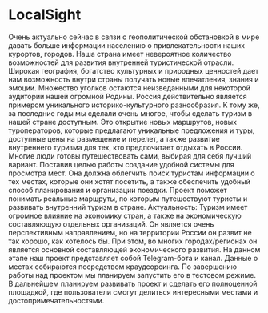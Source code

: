 # LocalSight
Очень актуально сейчас в связи с геополитической обстановкой в мире давать больше информации населению о привлекательности наших курортов, городов. Наша страна имеет невероятное количество возможностей для развития внутренней туристической отрасли. Широкая география, богатство культурных и природных ценностей дает нам возможность внутри страны получать новые впечатления, знания и эмоции. Множество уголков остаются неизведанными для некоторой аудитории нашей огромной Родины. Россия действительно является примером уникального историко-культурного разнообразия. К тому же, за последние годы мы сделали очень многое, чтобы сделать туризм в нашей стране доступным. Это открытие новых маршрутов, новых туроператоров, которые предлагают уникальные предложения и туры, доступные цены на размещение и перелет, а также развитие внутреннего туризма для тех, кто предпочитает отдыхать в России. Многие люди готовы путешествовать сами, выбирая для себя лучший вариант.
Поставив целью работы создание удобной системы для просмотра мест. Она должна облегчить поиск туристам информации о тех местах, которые они хотят посетить, а также обеспечить удобный способ планирования и организации поездки. Проект поможет понимать реальные маршруты, по которым путешествуют туристы и развивать внутренний туризм в стране. 
Актуальность: Туризм имеет огромное влияние на экономику стран, а также на экономическую составляющую отдельных организаций. Он является очень перспективным направлением, но на территории России он развит не так хорошо, как хотелось бы. При этом, во многих городах/регионах он является основной составляющей экономического развития.
На данном этапе наш проект представляет собой Telegram-бота и канал. Данные о местах собираются посредством краудсорсинга. По завершению работы над проектом мы планируем запустить его в тестовом режиме. В дальнейшем планируем развивать проект и сделать его полноценной площадкой, где пользователи смогут делиться интересными местами и достопримечательностями.

